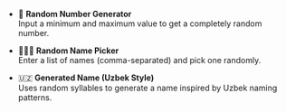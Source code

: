 - 🎲 **Random Number Generator**  
  Input a minimum and maximum value to get a completely random number.

- 🧑‍🤝‍🧑 **Random Name Picker**  
  Enter a list of names (comma-separated) and pick one randomly.

- 🇺🇿 **Generated Name (Uzbek Style)**  
  Uses random syllables to generate a name inspired by Uzbek naming patterns.

  

